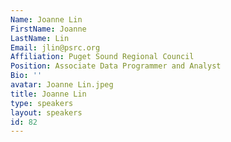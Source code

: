 ```yaml
---
Name: Joanne Lin
FirstName: Joanne
LastName: Lin
Email: jlin@psrc.org
Affiliation: Puget Sound Regional Council
Position: Associate Data Programmer and Analyst
Bio: ''
avatar: Joanne Lin.jpeg
title: Joanne Lin
type: speakers
layout: speakers
id: 82
---
```

